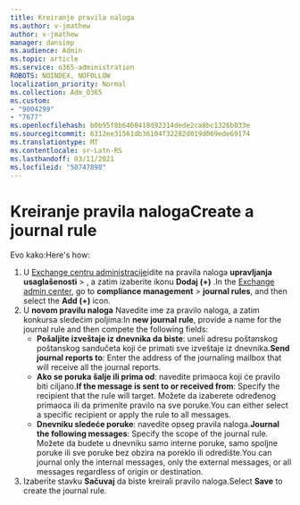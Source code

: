 ```yaml
---
title: Kreiranje pravila naloga
ms.author: v-jmathew
author: v-jmathew
manager: dansimp
ms.audience: Admin
ms.topic: article
ms.service: o365-administration
ROBOTS: NOINDEX, NOFOLLOW
localization_priority: Normal
ms.collection: Adm_O365
ms.custom:
- "9004299"
- "7677"
ms.openlocfilehash: b0b95f8b6460418d92314dede2ca8bc1326b033e
ms.sourcegitcommit: 6312ee31561db36104f32282d019d069ede69174
ms.translationtype: MT
ms.contentlocale: sr-Latn-RS
ms.lasthandoff: 03/11/2021
ms.locfileid: "50747898"
---
```

# <a name="create-a-journal-rule"></a><span data-ttu-id="7ab09-102">Kreiranje pravila naloga</span><span class="sxs-lookup"><span data-stu-id="7ab09-102">Create a journal rule</span></span>

<span data-ttu-id="7ab09-103">Evo kako:</span><span class="sxs-lookup"><span data-stu-id="7ab09-103">Here's how:</span></span>

1. <span data-ttu-id="7ab09-104">U [Exchange centru administracije](https://go.microsoft.com/fwlink/p/?linkid=2059104)idite na pravila naloga **upravljanja usaglašenosti**  >  , a zatim izaberite ikonu **Dodaj (+)** .</span><span class="sxs-lookup"><span data-stu-id="7ab09-104">In the [Exchange admin center](https://go.microsoft.com/fwlink/p/?linkid=2059104), go to **compliance management** > **journal rules**, and then select the **Add (+)** icon.</span></span>
2. <span data-ttu-id="7ab09-105">U **novom pravilu naloga** Navedite ime za pravilo naloga, a zatim konkursa sledećim poljima:</span><span class="sxs-lookup"><span data-stu-id="7ab09-105">In **new journal rule**, provide a name for the journal rule and then compete the following fields:</span></span>  
    - <span data-ttu-id="7ab09-106">**Pošaljite izveštaje iz dnevnika da biste**: uneli adresu poštanskog poštanskog sandučeta koji će primati sve izveštaje iz dnevnika.</span><span class="sxs-lookup"><span data-stu-id="7ab09-106">**Send journal reports to**: Enter the address of the journaling mailbox that will receive all the journal reports.</span></span>  
    - <span data-ttu-id="7ab09-107">**Ako se poruka šalje ili prima od**: navedite primaoca koji će pravilo biti ciljano.</span><span class="sxs-lookup"><span data-stu-id="7ab09-107">**If the message is sent to or received from**: Specify the recipient that the rule will target.</span></span> <span data-ttu-id="7ab09-108">Možete da izaberete određenog primaoca ili da primenite pravilo na sve poruke.</span><span class="sxs-lookup"><span data-stu-id="7ab09-108">You can either select a specific recipient or apply the rule to all messages.</span></span>  
    - <span data-ttu-id="7ab09-109">**Dnevniku sledeće poruke**: navedite opseg pravila naloga.</span><span class="sxs-lookup"><span data-stu-id="7ab09-109">**Journal the following messages**: Specify the scope of the journal rule.</span></span> <span data-ttu-id="7ab09-110">Možete da budete u dnevniku samo interne poruke, samo spoljne poruke ili sve poruke bez obzira na poreklo ili odredište.</span><span class="sxs-lookup"><span data-stu-id="7ab09-110">You can journal only the internal messages, only the external messages, or all messages regardless of origin or destination.</span></span>
3. <span data-ttu-id="7ab09-111">Izaberite stavku **Sačuvaj** da biste kreirali pravilo naloga.</span><span class="sxs-lookup"><span data-stu-id="7ab09-111">Select **Save** to create the journal rule.</span></span>
